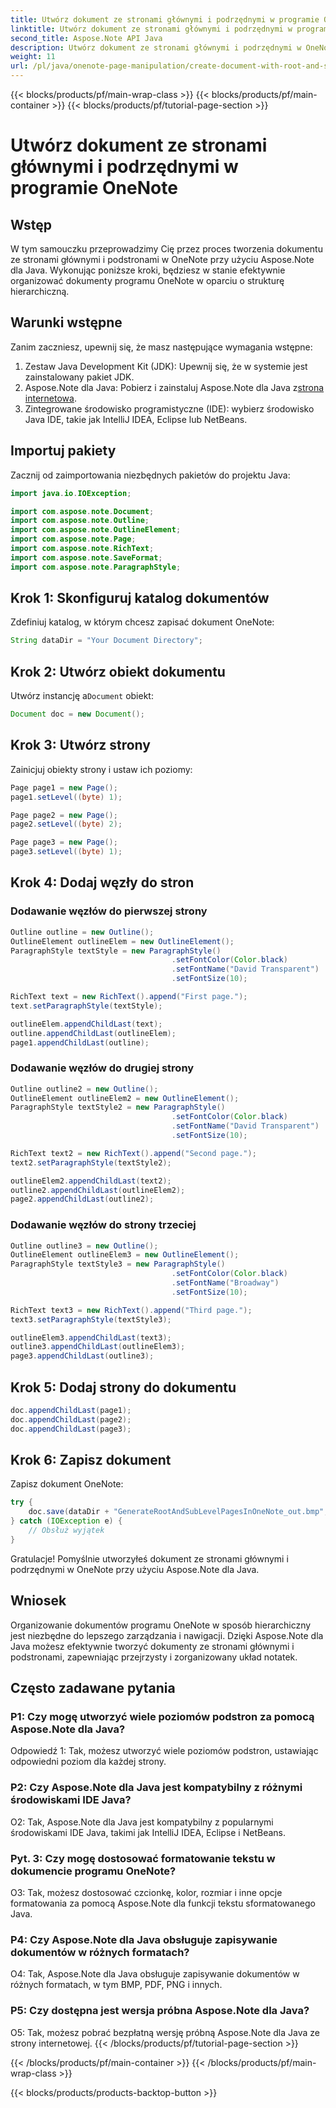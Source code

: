 ```yaml
---
title: Utwórz dokument ze stronami głównymi i podrzędnymi w programie OneNote
linktitle: Utwórz dokument ze stronami głównymi i podrzędnymi w programie OneNote
second_title: Aspose.Note API Java
description: Utwórz dokument ze stronami głównymi i podrzędnymi w OneNote, używając Aspose.Note dla Java. Postępuj zgodnie z przewodnikiem krok po kroku, aby sprawnie organizować notatki.
weight: 11
url: /pl/java/onenote-page-manipulation/create-document-with-root-and-sub-pages/
---
```


{{< blocks/products/pf/main-wrap-class >}}
{{< blocks/products/pf/main-container >}}
{{< blocks/products/pf/tutorial-page-section >}}

# Utwórz dokument ze stronami głównymi i podrzędnymi w programie OneNote

## Wstęp

W tym samouczku przeprowadzimy Cię przez proces tworzenia dokumentu ze stronami głównymi i podstronami w OneNote przy użyciu Aspose.Note dla Java. Wykonując poniższe kroki, będziesz w stanie efektywnie organizować dokumenty programu OneNote w oparciu o strukturę hierarchiczną.

## Warunki wstępne

Zanim zaczniesz, upewnij się, że masz następujące wymagania wstępne:

1. Zestaw Java Development Kit (JDK): Upewnij się, że w systemie jest zainstalowany pakiet JDK.
2. Aspose.Note dla Java: Pobierz i zainstaluj Aspose.Note dla Java z[strona internetowa](https://purchase.aspose.com/buy).
3. Zintegrowane środowisko programistyczne (IDE): wybierz środowisko Java IDE, takie jak IntelliJ IDEA, Eclipse lub NetBeans.

## Importuj pakiety

Zacznij od zaimportowania niezbędnych pakietów do projektu Java:

```java
import java.io.IOException;

import com.aspose.note.Document;
import com.aspose.note.Outline;
import com.aspose.note.OutlineElement;
import com.aspose.note.Page;
import com.aspose.note.RichText;
import com.aspose.note.SaveFormat;
import com.aspose.note.ParagraphStyle;
```

## Krok 1: Skonfiguruj katalog dokumentów

Zdefiniuj katalog, w którym chcesz zapisać dokument OneNote:

```java
String dataDir = "Your Document Directory";
```

## Krok 2: Utwórz obiekt dokumentu

 Utwórz instancję a`Document` obiekt:

```java
Document doc = new Document();
```

## Krok 3: Utwórz strony

Zainicjuj obiekty strony i ustaw ich poziomy:

```java
Page page1 = new Page();
page1.setLevel((byte) 1);

Page page2 = new Page();
page2.setLevel((byte) 2);

Page page3 = new Page();
page3.setLevel((byte) 1);
```

## Krok 4: Dodaj węzły do stron

### Dodawanie węzłów do pierwszej strony

```java
Outline outline = new Outline();
OutlineElement outlineElem = new OutlineElement();
ParagraphStyle textStyle = new ParagraphStyle()
                                    .setFontColor(Color.black)
                                    .setFontName("David Transparent")
                                    .setFontSize(10);

RichText text = new RichText().append("First page.");
text.setParagraphStyle(textStyle);

outlineElem.appendChildLast(text);
outline.appendChildLast(outlineElem);
page1.appendChildLast(outline);
```

### Dodawanie węzłów do drugiej strony

```java
Outline outline2 = new Outline();
OutlineElement outlineElem2 = new OutlineElement();
ParagraphStyle textStyle2 = new ParagraphStyle()
                                    .setFontColor(Color.black)
                                    .setFontName("David Transparent")
                                    .setFontSize(10);

RichText text2 = new RichText().append("Second page.");
text2.setParagraphStyle(textStyle2);

outlineElem2.appendChildLast(text2);
outline2.appendChildLast(outlineElem2);
page2.appendChildLast(outline2);
```

### Dodawanie węzłów do strony trzeciej

```java
Outline outline3 = new Outline();
OutlineElement outlineElem3 = new OutlineElement();
ParagraphStyle textStyle3 = new ParagraphStyle()
                                    .setFontColor(Color.black)
                                    .setFontName("Broadway")
                                    .setFontSize(10);

RichText text3 = new RichText().append("Third page.");
text3.setParagraphStyle(textStyle3);

outlineElem3.appendChildLast(text3);
outline3.appendChildLast(outlineElem3);
page3.appendChildLast(outline3);
```

## Krok 5: Dodaj strony do dokumentu

```java
doc.appendChildLast(page1);
doc.appendChildLast(page2);
doc.appendChildLast(page3);
```

## Krok 6: Zapisz dokument

Zapisz dokument OneNote:

```java
try {
    doc.save(dataDir + "GenerateRootAndSubLevelPagesInOneNote_out.bmp", SaveFormat.Bmp);
} catch (IOException e) {
    // Obsłuż wyjątek
}
```

Gratulacje! Pomyślnie utworzyłeś dokument ze stronami głównymi i podrzędnymi w OneNote przy użyciu Aspose.Note dla Java.

## Wniosek

Organizowanie dokumentów programu OneNote w sposób hierarchiczny jest niezbędne do lepszego zarządzania i nawigacji. Dzięki Aspose.Note dla Java możesz efektywnie tworzyć dokumenty ze stronami głównymi i podstronami, zapewniając przejrzysty i zorganizowany układ notatek.

## Często zadawane pytania

### P1: Czy mogę utworzyć wiele poziomów podstron za pomocą Aspose.Note dla Java?

Odpowiedź 1: Tak, możesz utworzyć wiele poziomów podstron, ustawiając odpowiedni poziom dla każdej strony.

### P2: Czy Aspose.Note dla Java jest kompatybilny z różnymi środowiskami IDE Java?

O2: Tak, Aspose.Note dla Java jest kompatybilny z popularnymi środowiskami IDE Java, takimi jak IntelliJ IDEA, Eclipse i NetBeans.

### Pyt. 3: Czy mogę dostosować formatowanie tekstu w dokumencie programu OneNote?

O3: Tak, możesz dostosować czcionkę, kolor, rozmiar i inne opcje formatowania za pomocą Aspose.Note dla funkcji tekstu sformatowanego Java.

### P4: Czy Aspose.Note dla Java obsługuje zapisywanie dokumentów w różnych formatach?

O4: Tak, Aspose.Note dla Java obsługuje zapisywanie dokumentów w różnych formatach, w tym BMP, PDF, PNG i innych.

### P5: Czy dostępna jest wersja próbna Aspose.Note dla Java?

O5: Tak, możesz pobrać bezpłatną wersję próbną Aspose.Note dla Java ze strony internetowej.
{{< /blocks/products/pf/tutorial-page-section >}}

{{< /blocks/products/pf/main-container >}}
{{< /blocks/products/pf/main-wrap-class >}}

{{< blocks/products/products-backtop-button >}}
